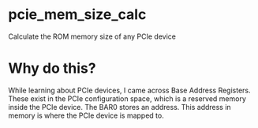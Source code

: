 # pcie_mem_size_calc
Calculate the ROM memory size of any PCIe device

# Why do this?
While learning about PCIe devices, I came across Base Address Registers. These exist in the PCIe configuration space, which is a reserved memory inside the PCIe device. The BAR0 stores an address. This address in memory is where the PCIe device is mapped to.
